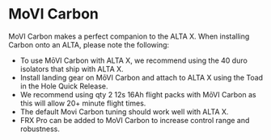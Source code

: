# MoVI Carbon

MoVI Carbon makes a perfect companion to the ALTA X. When installing Carbon onto an ALTA, please note the following:

* To use MōVI Carbon with ALTA X, we recommend using the 40 duro isolators that ship with ALTA X.
* Install landing gear on MōVI Carbon and attach to ALTA X using the Toad in the Hole Quick Release. 
* We recommend using qty 2 12s 16Ah flight packs with MōVI Carbon as this will allow 20+ minute flight times.
* The default Movi Carbon tuning should work well with ALTA X.
* FRX Pro can be added to MoVI Carbon to increase control range and robustness.

